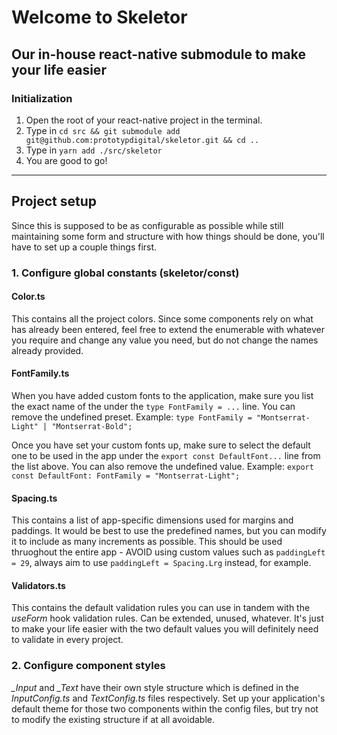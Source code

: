# Welcome to Skeletor

## Our in-house react-native submodule to make your life easier

### Initialization

1. Open the root of your react-native project in the terminal.
2. Type in `cd src && git submodule add git@github.com:prototypdigital/skeletor.git && cd ..`
3. Type in `yarn add ./src/skeletor`
4. You are good to go!

---

## Project setup

Since this is supposed to be as configurable as possible while still maintaining some form and structure with how things should be done, you'll have to set up a couple things first.

### 1. Configure global constants (skeletor/const)

#### Color.ts

This contains all the project colors. Since some components rely on what has already been entered, feel free to extend the enumerable with whatever you require and change any value you need, but do not change the names already provided.

#### FontFamily.ts

When you have added custom fonts to the application, make sure you list the exact name of the under the `type FontFamily = ...` line. You can remove the undefined preset.
Example: `type FontFamily = "Montserrat-Light" | "Montserrat-Bold";`

Once you have set your custom fonts up, make sure to select the default one to be used in the app under the `export const DefaultFont...` line from the list above. You can also remove the undefined value.
Example: `export const DefaultFont: FontFamily = "Montserrat-Light";`

#### Spacing.ts

This contains a list of app-specific dimensions used for margins and paddings. It would be best to use the predefined names, but you can modify it to include as many increments as possible. This should be used thruoghout the entire app - AVOID using custom values such as `paddingLeft = 29`, always aim to use `paddingLeft = Spacing.Lrg` instead, for example.

#### Validators.ts

This contains the default validation rules you can use in tandem with the _useForm_ hook validation rules. Can be extended, unused, whatever. It's just to make your life easier with the two default values you will definitely need to validate in every project.

### 2. Configure component styles

_\_Input_ and _\_Text_ have their own style structure which is defined in the _InputConfig.ts_ and _TextConfig.ts_ files respectively. Set up your application's default theme for those two components within the config files, but try not to modify the existing structure if at all avoidable.
